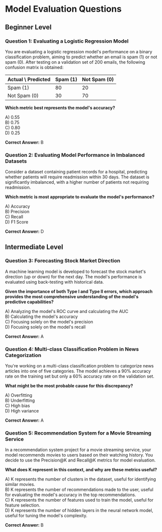 # Model Evaluation Questions

## Beginner Level

### Question 1: Evaluating a Logistic Regression Model

You are evaluating a logistic regression model's performance on a binary classification problem, aiming to predict whether an email is spam (1) or not spam (0). After testing on a validation set of 200 emails, the following confusion matrix is obtained:

| Actual \ Predicted | Spam (1) | Not Spam (0) |
|--------------------|----------|--------------|
| Spam (1)           | 80       | 20           |
| Not Spam (0)       | 30       | 70           |

**Which metric best represents the model's accuracy?**

A) 0.55  
B) 0.75  
C) 0.80  
D) 0.25  

**Correct Answer:** B

### Question 2: Evaluating Model Performance in Imbalanced Datasets

Consider a dataset containing patient records for a hospital, predicting whether patients will require readmission within 30 days. The dataset is significantly imbalanced, with a higher number of patients not requiring readmission.

**Which metric is most appropriate to evaluate the model's performance?**

A) Accuracy  
B) Precision  
C) Recall  
D) F1 Score  

**Correct Answer:** D

## Intermediate Level

### Question 3: Forecasting Stock Market Direction

A machine learning model is developed to forecast the stock market's direction (up or down) for the next day. The model's performance is evaluated using back-testing with historical data.

**Given the importance of both Type I and Type II errors, which approach provides the most comprehensive understanding of the model's predictive capabilities?**

A) Analyzing the model's ROC curve and calculating the AUC  
B) Calculating the model's accuracy  
C) Focusing solely on the model's precision  
D) Focusing solely on the model's recall  

**Correct Answer:** A

### Question 4: Multi-class Classification Problem in News Categorization

You're working on a multi-class classification problem to categorize news articles into one of five categories. The model achieves a 90% accuracy rate on the training set but only a 60% accuracy rate on the validation set.

**What might be the most probable cause for this discrepancy?**

A) Overfitting  
B) Underfitting  
C) High bias  
D) High variance  

**Correct Answer:** A

### Question 5: Recommendation System for a Movie Streaming Service

In a recommendation system project for a movie streaming service, your model recommends movies to users based on their watching history. You decide to use the Precision@K and Recall@K metrics for model evaluation.

**What does K represent in this context, and why are these metrics useful?**

A) K represents the number of clusters in the dataset, useful for identifying similar movies.  
B) K represents the number of recommendations made to the user, useful for evaluating the model's accuracy in the top recommendations.  
C) K represents the number of features used to train the model, useful for feature selection.  
D) K represents the number of hidden layers in the neural network model, useful for tuning the model's complexity.

**Correct Answer:** B
